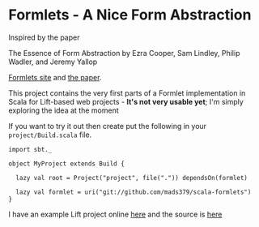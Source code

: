 # Formlets - A Nice Form Abstraction

Inspired by the paper

The Essence of Form Abstraction by
Ezra Cooper, Sam Lindley, Philip Wadler, and Jeremy Yallop

[Formlets site](http://groups.inf.ed.ac.uk/links/formlets/) and
[the paper](http://groups.inf.ed.ac.uk/links/papers/formlets-essence.pdf).

This project contains the very first parts of a Formlet implementation
in Scala for Lift-based web projects - **It's not very usable yet**; I'm
simply exploring the idea at the moment

If you want to try it out then create put the following in your
`project/Build.scala` file.

    import sbt._

    object MyProject extends Build {

      lazy val root = Project("project", file(".")) dependsOn(formlet)

      lazy val formlet = uri("git://github.com/mads379/scala-formlets")
    }

I have an example Lift project online [here](http://lift-formlets.mads379.cloudbees.net/)
and the source is [here](https://github.com/mads379/scala-formlets-example)